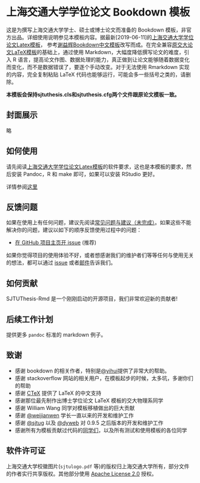 # 上海交通大学学位论文 Bookdown 模板

这是为撰写上海交通大学学士、硕士或博士论文而准备的 Bookdown 模板，非官方出品。详细使用说明参见本模板内容。据最新[2019-06-11]的[上海交通大学学位论文Latex模板](https://github.com/sjtug/SJTUThesis)， 参考[谢益辉Bookdown中文模板](https://github.com/yihui/bookdown-chinese)改写而成。在完全兼容[原交大论文LaTeX模板](https://github.com/sjtug/SJTUThesis)的基础上，通过使用 Markdown，大幅度降低撰写论文的难度，引入 R 语言，提高论文作图、数据处理的能力，真正做到让论文能够随着数据变化而变化，而不是数据错误了，要逐个手动改变。对于无法使用 Rmarkdown 实现的内容，完全复制粘贴 LaTeX 代码也能够运行，可能会多一些括号之类的，请删除。

**本模板会保持sjtuthesis.cls和sjtuthesis.cfg两个文件跟原论文模板一致。**

## 封面展示

略

## 如何使用

请先阅读[上海交通大学学位论文Latex模板](https://github.com/sjtug/SJTUThesis)的软件要求，这也是本模板的要求，然后安装 Pandoc，R 和 make 即可，如果可以安装 RStudio 更好。

详情参阅[这里](./rmd/101-intro.Rmd)

## 反馈问题

如果在使用上有任何问题，建议先阅读[常见问题与建议（未完成）](https://github.com/sjtug/SJTUThesis/wiki/%E5%B8%B8%E8%A7%81%E9%97%AE%E9%A2%98%E4%B8%8E%E5%BB%BA%E8%AE%AE)。如果这些不能解决你的问题，建议以如下的顺序反馈使用过程中的问题：

* [在 GitHub 项目主页开 issue](https://github.com/bubifengyun/SJTUThesis-Rmd/issues) (推荐)

如果你觉得项目的使用体验不好，或者想感谢我们的维护者们等等任何与使用无关的想法，都可以通过 [issue](https://github.com/bubifengyun/SJTUThesis-Rmd/issues) 或者[邮件](mailto:bubifengyun@sina.com)告诉我们。

## 如何贡献

SJTUThesis-Rmd 是一个刚刚启动的开源项目，我们非常欢迎新的贡献者! 

## 后续工作计划

提供更多 `pandoc` 标准的 markdown 例子。

## 致谢

* 感谢 bookdown 的相关作者，特别是[@yihui](https://github.com/yihui)提供了非常大的帮助。
* 感谢 stackoverflow 网站的相关用户，在模板起步的时候，太多坑，多谢你们的帮助
* 感谢 [CTeX](http://www.ctex.org/HomePage) 提供了 LaTeX 的中文支持
* 感谢那位最先制作出博士学位论文 LaTeX 模板的交大物理系同学
* 感谢 William Wang 同学对模板移植做出的巨大贡献
* 感谢 [@weijianwen](https://github.com/weijianwen) 学长一直以来的开发和维护工作
* 感谢 [@sjtug](https://github.com/sjtug) 以及 [@dyweb](https://github.com/dyweb) 对 0.9.5 之后版本的开发和维护工作
* 感谢所有为模板贡献过代码的[同学们](https://github.com/sjtug/SJTUThesis/graphs/contributors)，以及所有测试和使用模板的各位同学

## 软件许可证

上海交通大学校徽图片(`sjtulogo.pdf` 等)的版权归上海交通大学所有，部分文件的作者实行共享版权。其他部分使用 [Apache License 2.0](LICENSE) 授权。
